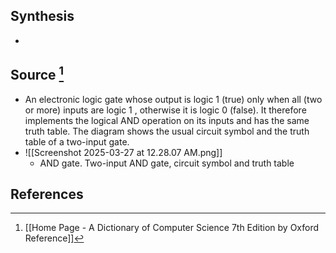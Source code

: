 ## Synthesis
- 
## Source [^1]
- An electronic logic gate whose output is logic 1 (true) only when all (two or more) inputs are logic 1 , otherwise it is logic 0 (false). It therefore implements the logical AND operation on its inputs and has the same truth table. The diagram shows the usual circuit symbol and the truth table of a two-input gate.
- ![[Screenshot 2025-03-27 at 12.28.07 AM.png]]
	- AND gate. Two-input AND gate, circuit symbol and truth table
## References

[^1]: [[Home Page - A Dictionary of Computer Science 7th Edition by Oxford Reference]]
